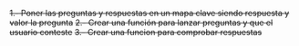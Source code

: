 ~~1.- Poner las preguntas y respuestas en un mapa clave siendo respuesta y valor la pregunta~~
~~2.- Crear una función para lanzar preguntas y que el usuario conteste~~
~~3.- Crear una funcion para comprobar respuestas~~
